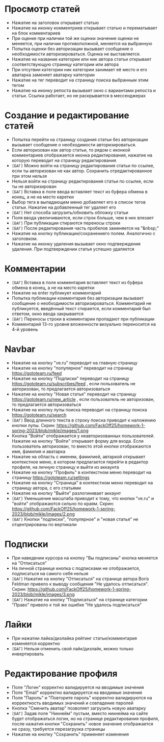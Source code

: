# Просмотр статей
- Нажатие на заголовок открывает статью
- Нажатие на иконку комментриев открывает статью и перематывает на блок комментариев
- При оценке при наличии той же оценки значение оценки не меняется, при наличии противополжной, меняется на выбранную
- Попытка оценки без авторизации вызывает сообщение о необходимости авторизироваться. Оценка не выставляется.
- Нажатие на название категории или ник автора статьи открывает соответствующую страницу категории или автора
- При отсутвии категории ник категории занимает её место и его аватарка заменяет аватарку категории
- Нажатие на тег переводит на страницу поиска  выбранным этим тегом
- Нажатие на иконку репоста вызывает окно с вариантами репоста и статьи. Ссылка работает, но не раскрывается в мессенджерах

# Создание и редактирование статей
- Попытка перейти на страницу создания статьи без авторизации вызывает сообщение о необходимости авторизироваться.
- Если авторизован как автор статьи, то рядом с иконкой комментариев отображается иконка редактирования, нажатие на которую переводит на страницу редактирования
- `[БАГ]` Можно войти на страницу редактирования статьи по ссылке, если ты авторизован не как автор. Сохранить отредактированное при этом нельзя
- Нельзя войти на страницу редактирования статьи по ссылке, если ты не авторизирован
- `[БАГ]` Вставка в поле ввода вставляет текст из буфера обмена в конец, а не на место каретки
- Выбор тега в выпадающем меню добавляет его в список тегов статьи. Нажатие на добавленный тег удаляет его
- `[БАГ]` Нет способа загрузить/обновить обложку статьи
- Поля ввода увеличиваются, если строк больше, чем в них влезает
- `[БАГ]` При публикации стираются переносы строки
- `[БАГ]` После редактирования часть пробелов заменяется на "\&nbsp;"
- Нажатие на кнопку публикации/сохранениего полем. Аналогично с заголовком.
- Нажатие на иконку удаления вызывает окно подтверждения удаления. При подтверждении статья успешно удаляется

# Комментарии
- `[БАГ]` Вставка в поле комментария вставляет текст из буфера обмена в конец, а не на место каретки
- Нажатие на enter публикует комментарий
- Попытка публикации комментария без авторизации вызывает сообщение о необходимости авторизироваться. Комментарий не публикуется, введённый текст стирается, если комментарий был ответом, окно ввода закрывается
- `[БАГ]` Переносы строки в комментарии пропадают при публикации
- Комментарий 13-го уровня вложенности визуально переносится на 4-й уровень

# Navbar
- Нажатие на кнопку "ve.ru" переводит на главную страницу
- Нажатие на кнопку "популярное" переводит на страницу https://gototeam.ru/feed
- Нажатие на кнопку "Подписки" переводит на страницу https://gototeam.ru/subscribes/feed , если пользователь не авторизован, то предлагается авторизоваться
- Нажатие на кнопку "Новая статья" переводит на страницу https://gototeam.ru/new_article , если пользователь не авторизован, то предлагается авторизоваться
- Нажатие на кнопку лупы поиска переводит на страницу поиска https://gototeam.ru/search
- `[БАГ]` Ввод длинного текста в строку поиска приводит к наложению кнопки лупы. Скрин: https://github.com/FackOff25/homework-1-spring-2023/blob/mikle/images/1.png
- Кнопка "Войти" отображается у неавторизованных пользователей. Нажатие на кнопку "Войти" открывает форму для входа. Если пользователь авторизован, то вместо этой кнопки отображаются имя, фамилия и аватарка
- Нажатие на область с именем, фамилией, автаркой открывает контекстное меню, в котором предлагается перейти в редактор профиля, на личную страницу и выйти из аккаунта
- Нажатие на кнопку "Профиль" в контекстном меню переводит на страницу https://gototeam.ru/settings
- Нажатие на кнопку "Страница" в контекстном меню переводит на страницу автора, с его статьями
- Нажатие на кнопку "Выйти" разлогинивает аккаунт
- `[БАГ]` Уменьшение масштаба приводит к тому, что кнопки "ve.ru" и "войти" отображаются сильно по краям. Скрин: https://github.com/FackOff25/homework-1-spring-2023/blob/mikle/images/2.png
- `[БАГ]` Кнопки "подписки", "популярное" и "новая статья" не отцентрированы по вертикали

# Подписки
- При наведении курсора на кнопку "Вы подписаны" кнопка меняется на "Отписаться"
- На личной странице кнопка с подписками не отображается, подписаться на самого себя нельзя
- `[БАГ]` Нажатие на кнопку "Отписаться" на странице автора Boris Feldman привело к выводу сообщения "Не удалось отписаться". Скрин: https://github.com/FackOff25/homework-1-spring-2023/blob/mikle/images/3.png
- `[БАГ]` Нажатие на кнопку "Подписаться" на странице категории "Право" привело к той же ошибке "Не удалось подписаться"

# Лайки
- При нажатии лайка/дизлайка рейтинг статьи/комментария изменяется корректно
- `[БАГ]` Нельзя отменить свой лайк/дизлайк, можно только инвертировать

# Редактирование профиля
- Поле "Логин" корректно валидируется на вводимые значения
- Поле "Email" корректно валидируется на вводимые значения
- Поля "Пароль" и "Повторите пароль" корректно валидируются на корректность вводимых значений и совпадение паролей
- Кнопка "Сменить аватар" позволяет загрузить новую аватарку
- `[БАГ]` Задав поле "Никнейм" пустым, вместо никнейма на сайте будет отображаться логин, но на странице редактирования профиля, после нажатия кнопки "Сохранить" новое значение отображается не сразу, требуется перезагрузка страницы
- Нажатие на кнопку "Сохранить" применяет изменения
